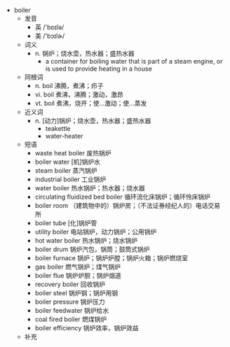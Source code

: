 - boiler
  - 发音
    - 英 /'bɒɪlə/
    - 美 /'bɔɪlɚ/
  - 词义
    - n. 锅炉；烧水壶，热水器；盛热水器
      - a container for boiling water that is part of a steam engine, or is used to provide heating in a house
  - 同根词
    - n. boil 沸腾，煮沸；疖子
    - vi. boil 煮沸，沸腾；激动，激昂
    - vt. boil 煮沸，烧开；使…激动；使…蒸发
  - 近义词
    - n. [动力]锅炉；烧水壶，热水器；盛热水器
      - teakettle
      - water-heater
  - 短语
    - waste heat boiler 废热锅炉
    - boiler water [机]锅炉水
    - steam boiler 蒸汽锅炉
    - industrial boiler 工业锅炉
    - water boiler 热水锅炉；热水器；烧水器
    - circulating fluidized bed boiler 循环流化床锅炉；循环怜床锅炉
    - boiler room （建筑物中的）锅炉房；（不法证券经纪人的）电话交易所
    - boiler tube [化]锅炉管
    - utility boiler 电站锅炉，动力锅炉；公用锅炉
    - hot water boiler 热水锅炉；烧水锅炉
    - boiler drum 锅炉汽包，锅筒；鼓筒式锅炉
    - boiler furnace 锅炉；锅炉炉膛；锅炉火箱；锅炉燃烧室
    - gas boiler 燃气锅炉；煤气锅炉
    - boiler flue 锅炉炉胆；锅炉烟道
    - recovery boiler 回收锅炉
    - boiler steel 锅炉钢；锅炉用钢
    - boiler pressure 锅炉压力
    - boiler feedwater 锅炉给水
    - coal fired boiler 燃煤锅炉
    - boiler efficiency 锅炉效率，锅炉效益
  - 补充